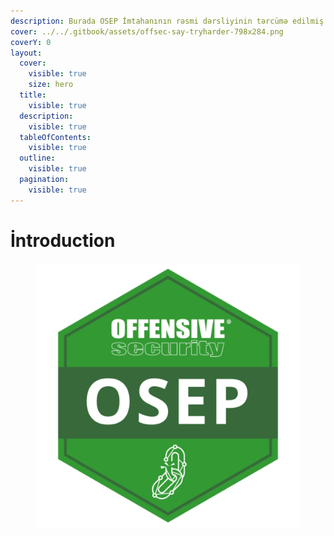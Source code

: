 ```yaml
---
description: Burada OSEP İmtahanının rəsmi dərsliyinin tərcümə edilmiş halı mövcuddur.
cover: ../../.gitbook/assets/offsec-say-tryharder-798x284.png
coverY: 0
layout:
  cover:
    visible: true
    size: hero
  title:
    visible: true
  description:
    visible: true
  tableOfContents:
    visible: true
  outline:
    visible: true
  pagination:
    visible: true
---
```


# İntroduction

<figure><img src="../../.gitbook/assets/osep.png" alt=""><figcaption></figcaption></figure>
